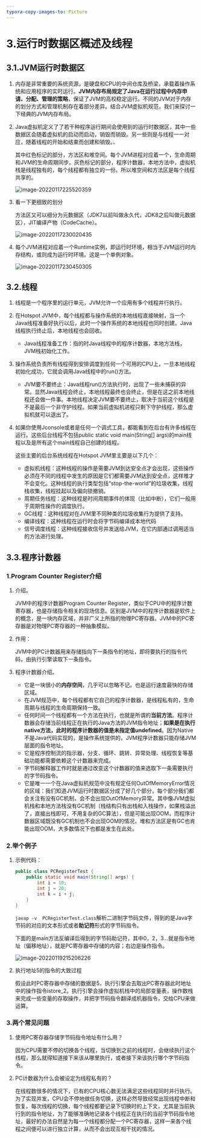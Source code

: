 ```yaml
---
typora-copy-images-to: Picture
---
```


# 3.运行时数据区概述及线程

## 3.1.JVM运行时数据区

1. 内存是非常重要的系统资源，是硬盘和CPU的中间仓库及桥梁，承载着操作系统和应用程序的实时运行。**JVM内存布局规定了Java在运行过程中内存申请、分配、管理的策略**，保证了JVM的高校稳定运行。不同的JVM对于内存的划分方式和管理机制存在着部分差异。结合JVM虚拟机规范，我们来探讨一下经典的JVM内存布局。

2. Java虚拟机定义了了若干种程序运行期间会使用到的运行时数据区，其中一些数据区会随着虚拟机的启动而启动，销毁而销毁。另一些则是与线程一一对应，随着线程的开始和结束而创建和销毁。、

   其中红色标记的部分，方法区和堆空间。每个JVM进程对应着一个，生命周期和JVM的生命周期同步。灰色标记的部分，程序计数器，本地方法中，虚拟机栈是线程独有的，每个线程都有独立的一份。所以堆空间和方法区是每个线程共享的。

   ![image-20220117225520359](F:\笔记\JVM\Picture\image-20220117225520359.png)

3. 看一下更细致的划分

   方法区又可以细分为元数据区（JDK7以前叫做永久代，JDK8之后叫做元数据区），JIT编译产物（CodeCache）。

   ![image-20220117230020435](F:\笔记\JVM\Picture\image-20220117230020435.png)

4. 每个JVM进程对应着一个Runtime实例，即运行时环境，相当于JVM运行时内存结构，或则成为运行时环境。这是一个单例对象。

   ![image-20220117230450305](F:\笔记\JVM\Picture\image-20220117230450305.png)

   

## 3.2.线程

1. 线程是一个程序里的运行单元，JVM允许一个应用有多个线程并行执行。

2. 在Hotspot JVM中，每个线程都与操作系统的本地线程直接映射，当一个Java线程准备好执行以后，此时一个操作系统的本地线程也同时创建。Java线程执行终止后，本地线程也会回收。

   - Java线程准备工作：指的时Java线程中的程序计数器，本地方法栈，JVM栈初始化工作。

3. 操作系统负责所有线程得到安排调度到任何一个可用的CPU上，一旦本地线程初始化成功，它就会调用Java线程中的run()方法。

   - JVM要不要终止：Java线程run()方法执行时，出现了一些未捕获的异常。显然Java线程会终止，本地线程最终也会终止，但是在这之前本地线程还会做一件事。本地线程决定JVM要不要终止，取决于当前这个线程是不是最后一个非守护线程。如果当前虚拟机进程只剩下守护线程，那么虚拟机就可以退出了。

4. 如果你使用Jconsole或者是任何一个调式工具，都能看到在后台有许多线程在运行。这些后台线程不包括public static void main(String[] args)的main线程以及是所有这个main线程自己创建的线程。

   这些主要的后台系统线程在Hotspot JVM里主要是以下几个：

   - 虚拟机线程：这种线程的操作是需要JVM到达安全点才会出现，这些操作必须在不同的线程中发生的原因是它们都需要JVM达到安全点，这样堆才不会变化。这种线程的执行类型包括“stop-the-world”的垃圾收集，线程栈收集，线程挂起以及偏向锁撤销。
   - 周期任务线程：这种线程是时间周期事件的体现（比如中断），它们一般用于周期性操作的调度执行。
   - GC线程：这种线程对在JVM里不同种类的垃圾收集行为提供了支持。
   - 编译线程：这种线程在运行时会将字节码编译成本地代码
   - 信号调度线程：这种线程接收信号并发送给JVM，在它内部通过调用适当的方法进行处理。



## 3.3.程序计数器

### 1.Program Counter Register介绍

1. 介绍。

   JVM中的程序计数器Program Counter Register，类似于CPU中的程序计数寄存器，也是存储指令相关的现场信息。区别是JVM中的程序计数器是软件上的概念，是一块内存区域，并非广义上所指的物理PC寄存器。JVM中的PC寄存器是对物理PC寄存器的一种抽象模拟。

2. 作用：

   JVM中的PC计数器用来存储指向下一条指令的地址，即将要执行的指令代码，由执行引擎读取下一条指令。

3. 程序计数器介绍。

   - 它是一块很小的**内存空间**，几乎可以忽略不记。也是运行速度最快的存储区域。
   - 在JVM规范中，每个线程都有它自己的程序计数器，是线程私有的，生命周期与线程的生命周期保持一致。
   - 任何时间一个线程都有一个方法在执行，也就是所谓的**当前方法**。程序计数器会存储当前线程正在执行的Java方法的JVM指令地址；**如果是在执行native方法，此时的程序计数器的值是未指定值undefined**。因为Native不是Java代码实现的，是操作系统提供的，JVM程序计数器只能存储JVM层面的指令地址。
   - 它是程序控制流的指示器，分支、循环、跳转、异常处理、线程恢复等基础功能都需要依赖这个计数器来完成。
   - 字节码解释器工作时就是通过改变这个计数器的值来选取下一条需要执行的字节码指令。
   - 它是唯一一个在Java虚拟机规范中没有规定任何OutOfMemoryError情况的区域：我们知道JVM运行时数据区分成了好几个部分，每个部分我们都会关注有没有GC机制，会不会出现OutOfMemory异常。其中像JVM虚拟机栈和本地方法栈没有GC机制（栈结构只有出栈和入栈操作，如果栈溢出了，直接出栈即可，不用复杂的GC算法），但是可能出现OOM，而程序计数器区域既没有GC机制也不会出现OOM的情况，堆和方法区是有GC也肯能出现OOM，大多数情况下也都是发生在此处。

### 2.举个例子

1. 示例代码：

   ```java
   public class PCRegisterTest {
       public static void main(String[] args) {
           int i = 10;
           int j = 20;
           int k = i + j;
       }
   }
   ```

   `javap -v  PCRegisterTest.class`解析二进制字节码文件，得到的是Java字节码的对应的文本形式或者**助记符**形式的字节码指令。

   下面的是main方法反编译后得到的字节码助记符，其中0，2，3...就是指令地址（偏移地址），就是PC寄存器中存储的内容；右边是操作指令。

   ![image-20220119215206226](F:\笔记\JVM\Picture\image-20220119215206226.png)

2. 执行地址5的指令的大致过程

   假设此时PC寄存器中存储的数据是5，执行引擎会去取出PC寄存器此时地址中的操作指令istore_2。执行引擎会操作虚拟机栈中的局部变量表，操作数栈来完成一些变量的存取操作，并把字节码指令翻译成机器指令，交给CPU来做运算。



### 3.两个常见问题

1. 使用PC寄存器存储字节码指令地址有什么用？

   因为CPU需要不停的切换各个线程，当切换到之前的线程时，会继续执行这个线程，那么就得知道接下来该从哪里执行，或者接下来该执行哪个字节码指令。

2. PC计数器为什么会被设定为线程私有的？

   在线程数很多的情况下，已有的CPU核心数无法满足这些线程同时并行执行。为了实现并发，CPU会不停地做任务切换，这样必然导致经常出现线程中断和恢复。每次线程的切换，每个线程都要记录下切换时的上下文，尤其是当前执行到的指令地址，为了能够准确地记录各个线程正在执行的当前字节码指令地址，最好的办法自然是为每一个线程都分配一个PC寄存器，这样一来各个线程之间便可以进行独立计算，从而不会出现互相干扰的情况。






   ​	